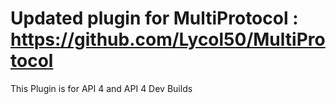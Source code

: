# Updated plugin for MultiProtocol : https://github.com/Lycol50/MultiProtocol

This Plugin is for API 4 and API 4 Dev Builds
